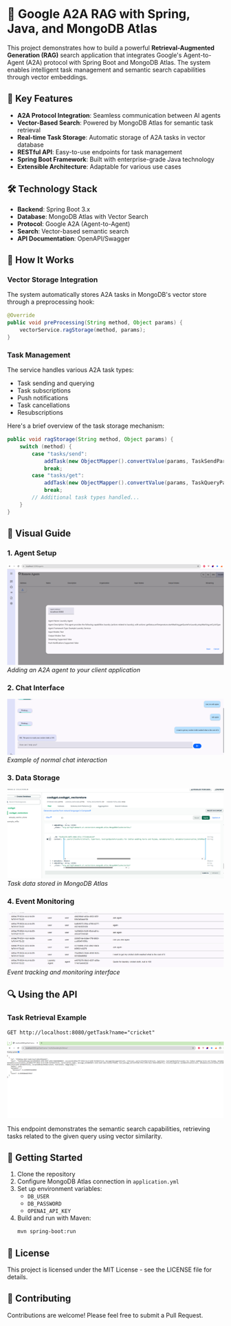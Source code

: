 # 🤖 Google A2A RAG with Spring, Java, and MongoDB Atlas

This project demonstrates how to build a powerful **Retrieval-Augmented Generation (RAG)** search application that integrates Google's Agent-to-Agent (A2A) protocol with Spring Boot and MongoDB Atlas. The system enables intelligent task management and semantic search capabilities through vector embeddings.

## 🌟 Key Features

- **A2A Protocol Integration**: Seamless communication between AI agents
- **Vector-Based Search**: Powered by MongoDB Atlas for semantic task retrieval
- **Real-time Task Storage**: Automatic storage of A2A tasks in vector database
- **RESTful API**: Easy-to-use endpoints for task management
- **Spring Boot Framework**: Built with enterprise-grade Java technology
- **Extensible Architecture**: Adaptable for various use cases

## 🛠️ Technology Stack

- **Backend**: Spring Boot 3.x
- **Database**: MongoDB Atlas with Vector Search
- **Protocol**: Google A2A (Agent-to-Agent)
- **Search**: Vector-based semantic search
- **API Documentation**: OpenAPI/Swagger
## 📝 How It Works

### Vector Storage Integration

The system automatically stores A2A tasks in MongoDB's vector store through a preprocessing hook:

```java
@Override
public void preProcessing(String method, Object params) {
    vectorService.ragStorage(method, params);
}
```

### Task Management

The service handles various A2A task types:
- Task sending and querying
- Task subscriptions
- Push notifications
- Task cancellations
- Resubscriptions

Here's a brief overview of the task storage mechanism:

```java
public void ragStorage(String method, Object params) {
    switch (method) {
        case "tasks/send":
            addTask(new ObjectMapper().convertValue(params, TaskSendParams.class));
            break;
        case "tasks/get":
            addTask(new ObjectMapper().convertValue(params, TaskQueryParams.class));
            break;
        // Additional task types handled...
    }
}
```

## 📸 Visual Guide

### 1. Agent Setup
![Agent Addition](addAgent.png)
*Adding an A2A agent to your client application*

### 2. Chat Interface
![Chat Interface](chatanswer.png)
*Example of normal chat interaction*

### 3. Data Storage
![MongoDB Storage](mongo.png)
*Task data stored in MongoDB Atlas*

### 4. Event Monitoring
![Event Tracking](event.png)
*Event tracking and monitoring interface*

## 🔍 Using the API

### Task Retrieval Example
```http
GET http://localhost:8080/getTask?name="cricket"
```

![Event Tracking](retrival.png)

This endpoint demonstrates the semantic search capabilities, retrieving tasks related to the given query using vector similarity.

## 🚀 Getting Started

1. Clone the repository
2. Configure MongoDB Atlas connection in `application.yml`
3. Set up environment variables:
   - `DB_USER`
   - `DB_PASSWORD`
   - `OPENAI_API_KEY`
4. Build and run with Maven:
   ```bash
   mvn spring-boot:run
   ```

## 📄 License

This project is licensed under the MIT License - see the LICENSE file for details.

## 🤝 Contributing

Contributions are welcome! Please feel free to submit a Pull Request.